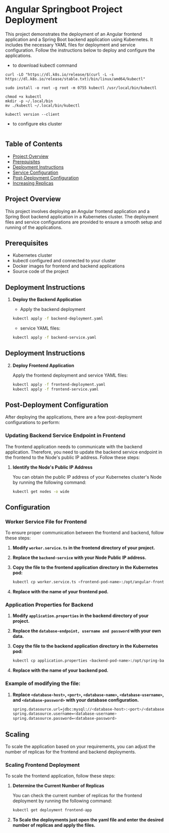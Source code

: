 # Angular Springboot Project Deployment

This project demonstrates the deployment of an Angular frontend application and a Spring Boot backend application using Kubernetes. It includes the necessary YAML files for deployment and service configuration. Follow the instructions below to deploy and configure the applications.
- to download kubectl command 
```
curl -LO "https://dl.k8s.io/release/$(curl -L -s https://dl.k8s.io/release/stable.txt)/bin/linux/amd64/kubectl"
```
```
sudo install -o root -g root -m 0755 kubectl /usr/local/bin/kubectl
```
```
chmod +x kubectl
mkdir -p ~/.local/bin
mv ./kubectl ~/.local/bin/kubectl
``` 
```
kubectl version --client
```
- to configure eks cluster
```

```
## Table of Contents

- [Project Overview](#project-overview)
- [Prerequisites](#prerequisites)
- [Deployment Instructions](#deployment-instructions)
- [Service Configuration](#service-configuration)
- [Post-Deployment Configuration](#post-deployment-configuration)
- [Increasing Replicas](#increasing-replicas)

## Project Overview

This project involves deploying an Angular frontend application and a Spring Boot backend application in a Kubernetes cluster. The deployment files and service configurations are provided to ensure a smooth setup and running of the applications.

## Prerequisites

- Kubernetes cluster
- kubectl configured and connected to your cluster
- Docker images for frontend and backend applications
- Source code of the project

## Deployment Instructions

1. **Deploy the Backend Application**

   - Apply the backend deployment 

   ```sh
   kubectl apply -f backend-deployment.yaml
   ```
   - service YAML files:
   ```sh
   kubectl apply -f backend-service.yaml
   ```

## Deployment Instructions

2. **Deploy Frontend Application**

   Apply the frontend deployment and service YAML files:

   ```bash
   kubectl apply -f frontend-deployment.yaml
   kubectl apply -f frontend-service.yaml

## Post-Deployment Configuration

After deploying the applications, there are a few post-deployment configurations to perform:

### Updating Backend Service Endpoint in Frontend

The frontend application needs to communicate with the backend application. Therefore, you need to update the backend service endpoint in the frontend to the Node's public IP address. Follow these steps:

1. **Identify the Node's Public IP Address**

   You can obtain the public IP address of your Kubernetes cluster's Node by running the following command:

   ```bash
   kubectl get nodes -o wide

## Configuration

### Worker Service File for Frontend

To ensure proper communication between the frontend and backend, follow these steps:

1. **Modify `worker.service.ts` in the frontend directory of your project.**

2. **Replace the `backend-service` with your Node Public IP address.**

3. **Copy the file to the frontend application directory in the Kubernetes pod:**

   ```bash
   kubectl cp worker.service.ts <frontend-pod-name>:/opt/angular-frontend/src/app/services/worker.service.ts

4. **Replace <frontend-pod-name> with the name of your frontend pod.**

### Application Properties for Backend

1. **Modify `application.properties` in the backend directory of your project.**

2. **Replace the `database-endpoint, username and password` with your own data.**

3. **Copy the file to the backend application directory in the Kubernetes pod:**

   ```bash
   kubectl cp application.properties <backend-pod-name>:/opt/spring-backend/src/main/resources/application.properties

4. **Replace <backend-pod-name> with the name of your backend pod.**

### Example of modifying the file:

1. **Replace `<database-host>`, `<port>`, `<database-name>`, `<database-username>`, and `<database-password>` with your database configuration.**

   ```bash
   spring.datasource.url=jdbc:mysql://<database-host>:<port>/<database-name>
   spring.datasource.username=<database-username>
   spring.datasource.password=<database-password>

## Scaling

To scale the application based on your requirements, you can adjust the number of replicas for the frontend and backend deployments.

### Scaling Frontend Deployment

To scale the frontend application, follow these steps:

1. **Determine the Current Number of Replicas**

   You can check the current number of replicas for the frontend deployment by running the following command:

   ```bash
   kubectl get deployment frontend-app

2. **To Scale the deployments just open the yaml file and enter the desired number of replicas and apply the files.**


